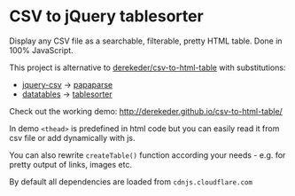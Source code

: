 # CSV to jQuery tablesorter

Display any CSV file as a searchable, filterable, pretty HTML table. Done in 100% JavaScript.

This project is alternative to [derekeder/csv-to-html-table](https://github.com/derekeder/csv-to-html-table) with substitutions:

  * [jquery-csv](https://github.com/evanplaice/jquery-csv/) -> [papaparse](https://github.com/mholt/PapaParse)
  * [datatables](https://datatables.net/) -> [tablesorter](https://mottie.github.io/tablesorter/docs/)

Check out the working demo: http://derekeder.github.io/csv-to-html-table/

In demo `<thead>` is predefined in html code but you can easily read it from csv file or add dynamically with js.

You can also rewrite `createTable()` function according your needs - e.g. for pretty output of links, images etc.

By default all dependencies are loaded from `cdnjs.cloudflare.com`

